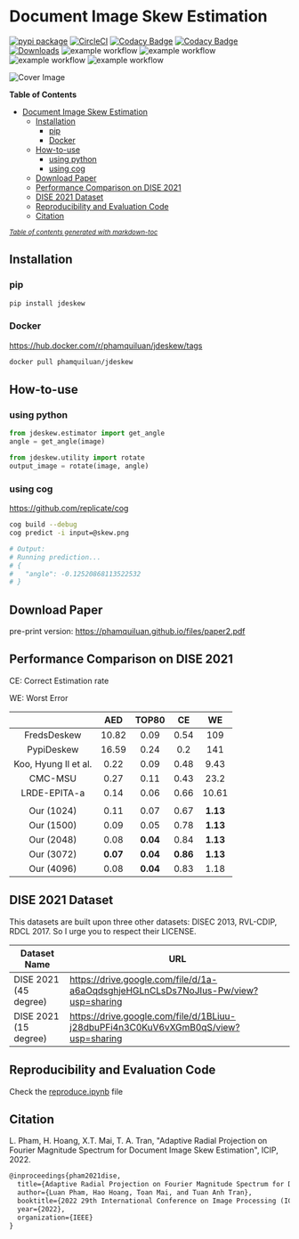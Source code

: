 # Document Image Skew Estimation

[![pypi package](https://img.shields.io/badge/version-v0.1.0-blue)](https://pypi.org/project/jdeskew)
[![CircleCI](https://circleci.com/gh/phamquiluan/jdeskew/tree/master.svg?style=shield&circle-token=37f6b4ef126f3e985db7c624d1d76f22a223cf41)](https://circleci.com/gh/phamquiluan/jdeskew/tree/master)
[![Codacy Badge](https://app.codacy.com/project/badge/Coverage/25553a5195074e37a01dd3370c55abaa)](https://www.codacy.com/gh/phamquiluan/jdeskew/dashboard?utm_source=github.com&utm_medium=referral&utm_content=phamquiluan/jdeskew&utm_campaign=Badge_Coverage)
[![Codacy Badge](https://app.codacy.com/project/badge/Grade/25553a5195074e37a01dd3370c55abaa)](https://www.codacy.com/gh/phamquiluan/jdeskew/dashboard?utm_source=github.com&utm_medium=referral&utm_content=phamquiluan/jdeskew&utm_campaign=Badge_Grade)
[![Downloads](https://static.pepy.tech/personalized-badge/jdeskew?period=total&units=international_system&left_color=black&right_color=orange&left_text=Downloads)](https://pepy.tech/project/jdeskew)
![example workflow](https://github.com/phamquiluan/jdeskew/actions/workflows/dependency-review.yml/badge.svg)
![example workflow](https://github.com/phamquiluan/jdeskew/actions/workflows/python-package.yml/badge.svg)
![example workflow](https://github.com/phamquiluan/jdeskew/actions/workflows/docker-build-and-push.yml/badge.svg)
![example workflow](https://github.com/phamquiluan/jdeskew/actions/workflows/python-publish.yml/badge.svg)

![Cover Image](https://user-images.githubusercontent.com/24642166/165683091-4091bb3c-6625-4180-93b6-86deec9a0750.gif)

**Table of Contents**

- [Document Image Skew Estimation](#document-image-skew-estimation)
  - [Installation](#installation)
    - [pip](#pip)
    - [Docker](#docker)
  - [How-to-use](#how-to-use)
    - [using python](#using-python)
    - [using cog](#using-cog)
  - [Download Paper](#download-paper)
  - [Performance Comparison on DISE 2021](#performance-comparison-on-dise-2021)
  - [DISE 2021 Dataset](#dise-2021-dataset)
  - [Reproducibility and Evaluation Code](#reproducibility-and-evaluation-code)
  - [Citation](#citation)

<small><i><a href='http://ecotrust-canada.github.io/markdown-toc/'>Table of contents generated with markdown-toc</a></i></small>

## Installation

### pip

```bash
pip install jdeskew
```

### Docker

https://hub.docker.com/r/phamquiluan/jdeskew/tags

```bash
docker pull phamquiluan/jdeskew
```

## How-to-use

### using python

```python
from jdeskew.estimator import get_angle
angle = get_angle(image)

from jdeskew.utility import rotate
output_image = rotate(image, angle)
```

### using cog

https://github.com/replicate/cog

```bash
cog build --debug
cog predict -i input=@skew.png

# Output:
# Running prediction...
# {
#   "angle": -0.12520868113522532
# }
```

## Download Paper

pre-print version: https://phamquiluan.github.io/files/paper2.pdf

## Performance Comparison on DISE 2021

CE: Correct Estimation rate

WE: Worst Error

|                      |   AED    |  TOP80   |    CE    |    WE    |
| :------------------: | :------: | :------: | :------: | :------: |
|     FredsDeskew      |  10.82   |   0.09   |   0.54   |   109    |
|      PypiDeskew      |  16.59   |   0.24   |   0.2    |   141    |
| Koo, Hyung Il et al. |   0.22   |   0.09   |   0.48   |   9.43   |
|       CMC-MSU        |   0.27   |   0.11   |   0.43   |   23.2   |
|     LRDE-EPITA-a     |   0.14   |   0.06   |   0.66   |  10.61   |
|                      |          |          |          |          |
|      Our (1024)      |   0.11   |   0.07   |   0.67   | **1.13** |
|      Our (1500)      |   0.09   |   0.05   |   0.78   | **1.13** |
|      Our (2048)      |   0.08   | **0.04** |   0.84   | **1.13** |
|      Our (3072)      | **0.07** | **0.04** | **0.86** | **1.13** |
|      Our (4096)      |   0.08   | **0.04** |   0.83   |   1.18   |

## DISE 2021 Dataset

This datasets are built upon three other datasets: DISEC 2013, RVL-CDIP, RDCL 2017. So I urge you to respect their LICENSE.

| Dataset Name          | URL                                                                                |
| --------------------- | ---------------------------------------------------------------------------------- |
| DISE 2021 (45 degree) | https://drive.google.com/file/d/1a-a6aOqdsghjeHGLnCLsDs7NoJIus-Pw/view?usp=sharing |
| DISE 2021 (15 degree) | https://drive.google.com/file/d/1BLiuu-j28dbuPFi4n3C0KuV6vXGmB0qS/view?usp=sharing |

## Reproducibility and Evaluation Code

Check the [reproduce.ipynb](reproduce.ipynb) file

## Citation

L. Pham, H. Hoang, X.T. Mai, T. A. Tran, "Adaptive Radial Projection on Fourier Magnitude Spectrum for Document Image Skew Estimation", ICIP, 2022.

```latex
@inproceedings{pham2021dise,
  title={Adaptive Radial Projection on Fourier Magnitude Spectrum for Document Image Skew Estimation},
  author={Luan Pham, Hao Hoang, Toan Mai, and Tuan Anh Tran},
  booktitle={2022 29th International Conference on Image Processing (ICIP)},
  year={2022},
  organization={IEEE}
}
```
